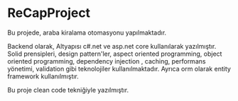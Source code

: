 # ReCapProject

Bu projede, araba kiralama otomasyonu yapılmaktadır. 

Backend olarak,
Altyapısı c#.net ve asp.net core kullanılarak yazılmıştır.
Solid prensipleri, design pattern'ler, aspect oriented programming, object oriented programming, dependency injection
, caching, performans yönetimi, validation gibi teknolojiler kullanılmaktadır.
Ayrıca orm olarak entity framework kullanılmıştır.

Bu proje clean code tekniğiyle yazılmıştır.

